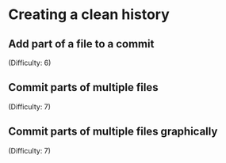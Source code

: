 # Creating a clean history
## Add part of a file to a commit
(Difficulty: 6)

## Commit parts of multiple files
(Difficulty: 7)

## Commit parts of multiple files graphically
(Difficulty: 7)
